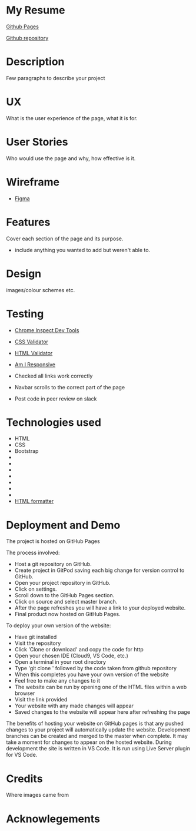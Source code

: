 # My Resume

[Github Pages]( https://jonathanuk84.github.io/Resume/.)

[Github repository](https://github.com/jonathanuk84/Resume)

# Description
Few paragraphs to describe your project

# UX
What is the user experience of the page, what it is for. 

# User Stories
Who would use the page and why, how effective is it. 

# Wireframe
- [Figma](https://www.figma.com/file/MQpvMBvXZ2Xhp8LNNiGMO6/Untitled?node-id=0%3A1)

# Features
Cover each section of the page and its purpose.
- include anything you wanted to add but weren't able to. 

# Design
images/colour schemes etc.

# Testing 
- [Chrome Inspect Dev Tools](https://www.google.com/chrome/)
- [CSS Validator](https://jigsaw.w3.org/css-validator/)
- [HTML Validator](https://validator.w3.org/)
- [Am I Responsive](http://ami.responsivedesign.is/)

- Checked all links work correctly
- Navbar scrolls to the correct part of the page
- Post code in peer review on slack

# Technologies used
- HTML
- CSS 
- Bootstrap
-
-
-
-
-
-
-
- [HTML formatter](https://www.freeformatter.com/html-formatter.html#ad-output)

# Deployment and Demo 
The project is hosted on GitHub Pages

The process involved:

- Host a git repository on GitHub.
- Create project in GitPod saving each big change for version control to GitHub.
- Open your project repository in GitHub.
- Click on settings.
- Scroll down to the GitHub Pages section.
- Click on source and select master branch.
- After the page refreshes you will have a link to your deployed website.
- Final product now hosted on GitHub Pages.

To deploy your own version of the website:
- Have git installed
- Visit the repository
- Click 'Clone or download' and copy the code for http
- Open your chosen IDE (Cloud9, VS Code, etc.)
- Open a terminal in your root directory
- Type 'git clone ' followed by the code taken from github repository
- When this completes you have your own version of the website
- Feel free to make any changes to it
- The website can be run by opening one of the HTML files within a web browser
- Visit the link provided
- Your website with any made changes will appear
- Saved changes to the website will appear here after refreshing the page

The benefits of hosting your website on GitHub pages is that any pushed changes to your project will automatically update the website. Development branches can be created and merged to the master when complete.
It may take a moment for changes to appear on the hosted website.
During development the site is written in VS Code. It is run using Live Server plugin for VS Code.

# Credits 
Where images came from

# Acknowlegements 
 